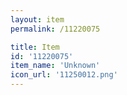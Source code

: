 ```yaml
---
layout: item
permalink: /11220075

title: Item
id: '11220075'
item_name: 'Unknown'
icon_url: '11250012.png'
---
```

